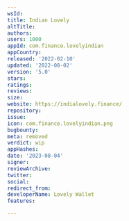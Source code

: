 ```yaml
---
wsId: 
title: Indian Lovely
altTitle: 
authors: 
users: 1000
appId: com.finance.lovelyindian
appCountry: 
released: '2022-02-10'
updated: '2022-08-02'
version: '5.0'
stars: 
ratings: 
reviews: 
size: 
website: https://indialovely.finance/
repository: 
issue: 
icon: com.finance.lovelyindian.png
bugbounty: 
meta: removed
verdict: wip
appHashes: 
date: '2023-08-04'
signer: 
reviewArchive: 
twitter: 
social: 
redirect_from: 
developerName: Lovely Wallet
features: 

---
```


